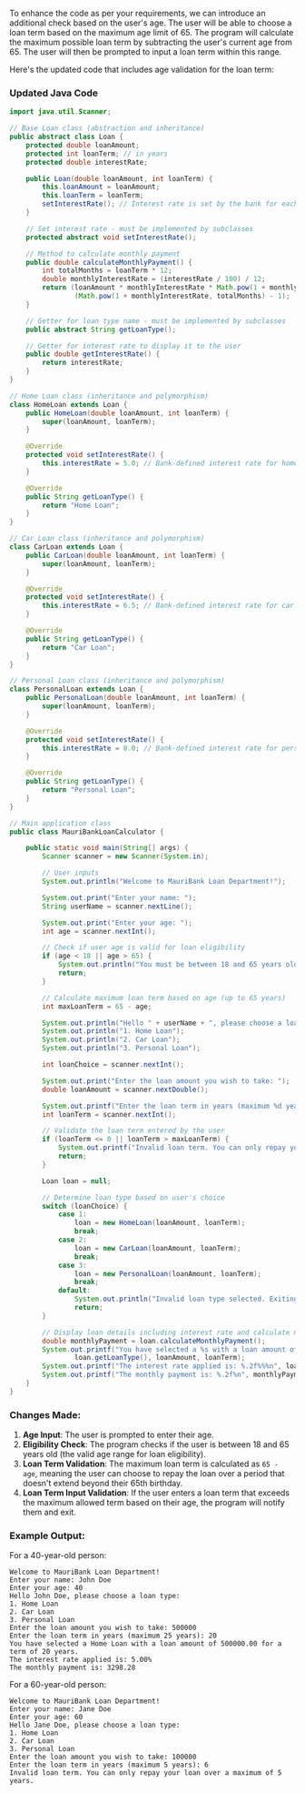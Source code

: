 To enhance the code as per your requirements, we can introduce an additional check based on the user's age. The user will be able to choose a loan term based on the maximum age limit of 65. The program will calculate the maximum possible loan term by subtracting the user's current age from 65. The user will then be prompted to input a loan term within this range.

Here's the updated code that includes age validation for the loan term:

### Updated Java Code

```java
import java.util.Scanner;

// Base Loan class (abstraction and inheritance)
public abstract class Loan {
    protected double loanAmount;
    protected int loanTerm; // in years
    protected double interestRate;

    public Loan(double loanAmount, int loanTerm) {
        this.loanAmount = loanAmount;
        this.loanTerm = loanTerm;
        setInterestRate(); // Interest rate is set by the bank for each loan type
    }

    // Set interest rate - must be implemented by subclasses
    protected abstract void setInterestRate();

    // Method to calculate monthly payment
    public double calculateMonthlyPayment() {
        int totalMonths = loanTerm * 12;
        double monthlyInterestRate = (interestRate / 100) / 12;
        return (loanAmount * monthlyInterestRate * Math.pow(1 + monthlyInterestRate, totalMonths)) /
                (Math.pow(1 + monthlyInterestRate, totalMonths) - 1);
    }

    // Getter for loan type name - must be implemented by subclasses
    public abstract String getLoanType();

    // Getter for interest rate to display it to the user
    public double getInterestRate() {
        return interestRate;
    }
}

// Home Loan class (inheritance and polymorphism)
class HomeLoan extends Loan {
    public HomeLoan(double loanAmount, int loanTerm) {
        super(loanAmount, loanTerm);
    }

    @Override
    protected void setInterestRate() {
        this.interestRate = 5.0; // Bank-defined interest rate for home loan
    }

    @Override
    public String getLoanType() {
        return "Home Loan";
    }
}

// Car Loan class (inheritance and polymorphism)
class CarLoan extends Loan {
    public CarLoan(double loanAmount, int loanTerm) {
        super(loanAmount, loanTerm);
    }

    @Override
    protected void setInterestRate() {
        this.interestRate = 6.5; // Bank-defined interest rate for car loan
    }

    @Override
    public String getLoanType() {
        return "Car Loan";
    }
}

// Personal Loan class (inheritance and polymorphism)
class PersonalLoan extends Loan {
    public PersonalLoan(double loanAmount, int loanTerm) {
        super(loanAmount, loanTerm);
    }

    @Override
    protected void setInterestRate() {
        this.interestRate = 8.0; // Bank-defined interest rate for personal loan
    }

    @Override
    public String getLoanType() {
        return "Personal Loan";
    }
}

// Main application class
public class MauriBankLoanCalculator {

    public static void main(String[] args) {
        Scanner scanner = new Scanner(System.in);

        // User inputs
        System.out.println("Welcome to MauriBank Loan Department!");

        System.out.print("Enter your name: ");
        String userName = scanner.nextLine();

        System.out.print("Enter your age: ");
        int age = scanner.nextInt();

        // Check if user age is valid for loan eligibility
        if (age < 18 || age > 65) {
            System.out.println("You must be between 18 and 65 years old to be eligible for a loan.");
            return;
        }

        // Calculate maximum loan term based on age (up to 65 years)
        int maxLoanTerm = 65 - age;

        System.out.println("Hello " + userName + ", please choose a loan type:");
        System.out.println("1. Home Loan");
        System.out.println("2. Car Loan");
        System.out.println("3. Personal Loan");

        int loanChoice = scanner.nextInt();

        System.out.print("Enter the loan amount you wish to take: ");
        double loanAmount = scanner.nextDouble();

        System.out.printf("Enter the loan term in years (maximum %d years): ", maxLoanTerm);
        int loanTerm = scanner.nextInt();

        // Validate the loan term entered by the user
        if (loanTerm <= 0 || loanTerm > maxLoanTerm) {
            System.out.printf("Invalid loan term. You can only repay your loan over a maximum of %d years.%n", maxLoanTerm);
            return;
        }

        Loan loan = null;

        // Determine loan type based on user's choice
        switch (loanChoice) {
            case 1:
                loan = new HomeLoan(loanAmount, loanTerm);
                break;
            case 2:
                loan = new CarLoan(loanAmount, loanTerm);
                break;
            case 3:
                loan = new PersonalLoan(loanAmount, loanTerm);
                break;
            default:
                System.out.println("Invalid loan type selected. Exiting...");
                return;
        }

        // Display loan details including interest rate and calculate monthly payment
        double monthlyPayment = loan.calculateMonthlyPayment();
        System.out.printf("You have selected a %s with a loan amount of %.2f for a term of %d years.%n",
                loan.getLoanType(), loanAmount, loanTerm);
        System.out.printf("The interest rate applied is: %.2f%%%n", loan.getInterestRate());
        System.out.printf("The monthly payment is: %.2f%n", monthlyPayment);
    }
}
```

### Changes Made:
1. **Age Input**: The user is prompted to enter their age.
2. **Eligibility Check**: The program checks if the user is between 18 and 65 years old (the valid age range for loan eligibility).
3. **Loan Term Validation**: The maximum loan term is calculated as `65 - age`, meaning the user can choose to repay the loan over a period that doesn't extend beyond their 65th birthday.
4. **Loan Term Input Validation**: If the user enters a loan term that exceeds the maximum allowed term based on their age, the program will notify them and exit.

### Example Output:

For a 40-year-old person:

```
Welcome to MauriBank Loan Department!
Enter your name: John Doe
Enter your age: 40
Hello John Doe, please choose a loan type:
1. Home Loan
2. Car Loan
3. Personal Loan
Enter the loan amount you wish to take: 500000
Enter the loan term in years (maximum 25 years): 20
You have selected a Home Loan with a loan amount of 500000.00 for a term of 20 years.
The interest rate applied is: 5.00%
The monthly payment is: 3298.28
```

For a 60-year-old person:

```
Welcome to MauriBank Loan Department!
Enter your name: Jane Doe
Enter your age: 60
Hello Jane Doe, please choose a loan type:
1. Home Loan
2. Car Loan
3. Personal Loan
Enter the loan amount you wish to take: 100000
Enter the loan term in years (maximum 5 years): 6
Invalid loan term. You can only repay your loan over a maximum of 5 years.
```